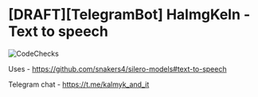 # [DRAFT][TelegramBot] HalmgKeln - Text to speech 
![CodeChecks](https://github.com/ubushan/halmgkeln/actions/workflows/checks.yml/badge.svg)

Uses - https://github.com/snakers4/silero-models#text-to-speech

Telegram chat - https://t.me/kalmyk_and_it